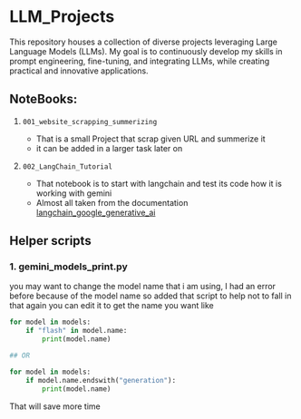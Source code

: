 # LLM_Projects
This repository houses a collection of diverse projects leveraging Large Language Models (LLMs). My goal is to continuously develop my skills in prompt engineering, fine-tuning, and integrating LLMs, while creating practical and innovative applications.


## NoteBooks:

1. `001_website_scrapping_summerizing`
    - That is a small Project that scrap given URL and summerize it
    - it can be added in a larger task later on 

2. `002_LangChain_Tutorial`
    - That notebook is to start with langchain and test its code how it is working with gemini 
    - Almost all taken from the documentation [langchain_google_generative_ai](https://python.langchain.com/docs/integrations/chat/google_generative_ai/)

## Helper scripts 

### 1. gemini_models_print.py

you may want to change the model name that i am using, I had an error before because of the model name so added that script to help not to fall in that  again you can edit it to get the name you want like 

```python
for model in models:
    if "flash" in model.name:
        print(model.name)

## OR

for model in models:
    if model.name.endswith("generation"):
        print(model.name)

```

That will save more time 